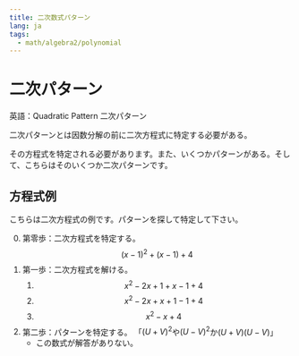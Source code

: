 ```yaml
---
title: 二次数式パターン
lang: ja
tags:
  - math/algebra2/polynomial
---
```


# 二次パターン

英語：Quadratic Pattern 二次パターン

二次パターンとは因数分解の前に二次方程式に特定する必要がある。

その方程式を特定される必要があります。また、いくつかパターンがある。そして、こちらはそのいくつか二次パターンです。

## 方程式例

こちらは二次方程式の例です。パターンを探して特定して下さい。

0. 第零歩：二次方程式を特定する。
   $$
   (x-1)^2+(x-1)+4
   $$
1. 第一歩：二次方程式を解ける。
   1. $$
      x^2-2x+1+x-1+4
      $$
   1. $$
      x^2-2x+x+1-1+4
      $$
   1. $$
      x^2-x+4
      $$
1. 第二歩：パターンを特定する。 「$(U+V)^2$や$(U-V)^2$か$(U+V)(U-V)$」
   - この数式が解答がありない。
